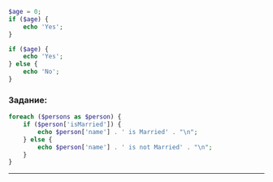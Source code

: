 
```php
$age = 0;
if ($age) {
	echo 'Yes';
}
```

```php
if ($age) {
	echo 'Yes';
} else {
	echo 'No';
}
```

### Задание:

```php
foreach ($persons as $person) {  
    if ($person['isMarried']) {  
        echo $person['name'] . ' is Married' . "\n";  
    } else {  
        echo $person['name'] . ' is not Married' . "\n";  
    }  
}
```

---
